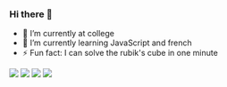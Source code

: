 ### Hi there 👋

- 🔭 I’m currently at college
- 🌱 I’m currently learning JavaScript and french
- ⚡ Fun fact: I can solve the rubik's cube in one minute



<div>
  <a href="https://instagram.com/robertogarrahan" target="_blank"><img src="https://img.shields.io/badge/-Instagram-%23E4405F?style=for-the-badge&logo=instagram&logoColor=white" target="_blank"></a>
 <a href="https://discord.com/channels/@RobertoGarrahan" target="_blank"><img src="https://img.shields.io/badge/Discord-7289DA?style=for-the-badge&logo=discord&logoColor=white" target="_blank"></a> 
  <a href = "mailto:robertogarrahan@gmail.com"><img src="https://img.shields.io/badge/-Gmail-%23333?style=for-the-badge&logo=gmail&logoColor=white" target="_blank"></a>
  <a href="https://www.linkedin.com/in/robertogarrahan" target="_blank"><img src="https://img.shields.io/badge/-LinkedIn-%230077B5?style=for-the-badge&logo=linkedin&logoColor=white" target="_blank"></a>

